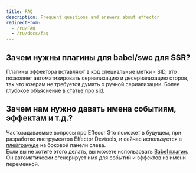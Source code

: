 ```yaml
---
title: FAQ
description: Frequent questions and answers about effector
redirectFrom:
  - /ru/FAQ
  - /ru/docs/faq
---
```


## Зачем нужны плагины для babel/swc для SSR?

Плагины эффектора вставляют в код специальные метки - SID, это позволяет автоматизировать сериализацию и десериализацию сторов, так что юзерам не требуется думать о ручной сериализации. Более глубокое объяснение [в статье про sid](/ru/explanation/sids).

## Зачем нам нужно давать имена событиям, эффектам и т.д.?

Частозадаваемые вопросы про Effecor
Это поможет в будущем, при разработке инструментов Effector Devtools, и сейчас используется в [плейграунде](https://share.effector.dev) на боковой панели слева.\
Если вы не хотите этого делать, вы можете использовать [Babel плагин](https://www.npmjs.com/package/@effector/babel-plugin). Он автоматически сгенерирует имя для событий и эффектов из имени переменной.
